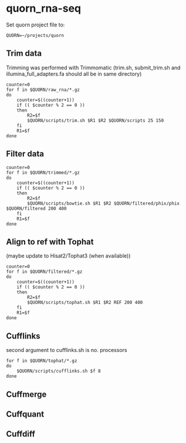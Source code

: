 # quorn_rna-seq

Set quorn project file to:
```shell
QUORN=~/projects/quorn
```

## Trim data
Trimming was performed with Trimmomatic (trim.sh, submit_trim.sh and illumina_full_adapters.fa should all be in same directory)

```shell
counter=0
for f in $QUORN/raw_rna/*.gz
do
	counter=$((counter+1))
	if (( $counter % 2 == 0 )) 
	then
		R2=$f
		$QUORN/scripts/trim.sh $R1 $R2 $QUORN/scripts 25 150
	fi
	R1=$f
done
```

## Filter data
```shell
counter=0
for f in $QUORN/trimmed/*.gz
do
	counter=$((counter+1))
	if (( $counter % 2 == 0 )) 
	then
		R2=$f
		$QUORN/scripts/bowtie.sh $R1 $R2 $QUORN/filtered/phix/phix $QUORN/filtered 200 400
	fi
	R1=$f
done
```
## Align to ref with Tophat 
(maybe update to Hisat2/Tophat3 (when available))
```shell
counter=0
for f in $QUORN/filtered/*.gz
do
    counter=$((counter+1))
    if (( $counter % 2 == 0 )) 
    then
        R2=$f
        $QUORN/scripts/tophat.sh $R1 $R2 REF 200 400
    fi
    R1=$f
done
```
## Cufflinks
second argument to cufflinks.sh is no. processors
```shell
for f in $QUORN/tophat/*.gz
do
	$QUORN/scripts/cufflinks.sh $f 8
done
```
## Cuffmerge

## Cuffquant

## Cuffdiff
